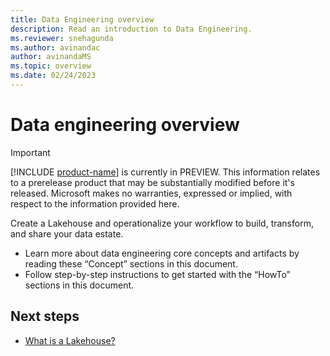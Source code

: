 ```yaml
---
title: Data Engineering overview
description: Read an introduction to Data Engineering.
ms.reviewer: snehagunda
ms.author: avinandac
author: avinandaMS
ms.topic: overview
ms.date: 02/24/2023
---
```


# Data engineering overview

> [!IMPORTANT]
> [!INCLUDE [product-name](../includes/product-name.md)] is currently in PREVIEW. This information relates to a prerelease product that may be substantially modified before it's released. Microsoft makes no warranties, expressed or implied, with respect to the information provided here.

Create a Lakehouse and operationalize your workflow to build, transform, and share your data estate.

- Learn more about data engineering core concepts and artifacts by reading these “Concept” sections in this document.
- Follow step-by-step instructions to get started with the “HowTo” sections in this document.

## Next steps

- [What is a Lakehouse?](lakehouse-overview.md)
